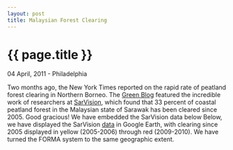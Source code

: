```yaml
---
layout: post
title: Malaysian Forest Clearing
---
```


{{ page.title }}
================


<p class="meta">04 April, 2011 - Philadelphia</p>

Two months ago, the New York Times reported on the rapid rate of peatland forest clearing in Northern Borneo. The <a href="http://green.blogs.nytimes.com/2011/02/01/malaysian-forest-ebbing-at-rapid-rate-report-says/">Green Blog</a> featured the incredible work of researchers at <a href="http://www.sarvision.nl/">SarVision</a>, which found that 33 percent of coastal peatland forest in the Malaysian state of Sarawak has been cleared since 2005.  Good gracious!  We have embedded the SarVision data below  Below, we have displayed the SarVision <a href="http://www.sarvision.nl/index.php?mact=News,cntnt01,detail,0&cntnt01articleid=58&cntnt01returnid=52">data</a> in Google Earth, with clearing since 2005 displayed in yellow (2005-2006) through red (2009-2010).  We have turned the FORMA system to the same geographic extent.  <!-- FORMA allows for more rapid updates (monthly) but at lower spatial resolution.  You can download the slides <a href="http://dl.dropbox.com/u/5365589/sarawak.pdf">here</a> (PDF, 6.8MB).  If you flip through the PDF slides, you can watch the clearing spread from December 2005 through December 2010.  In light brown, we have displayed our training data set, which is (for this application) the Forest Cover Loss Hotspot data set published by Hansen, et al. (2008) for the full tropics (2000-2005).  This training data -->

<!-- <img src="http://dl.dropbox.com/u/5365589/sarvision.png" width=585 height=438 style="margin: 0px 10px 0px 0px;" /> -->

<script src="http://www.gmodules.com/ig/ifr?url=http://code.google.com/apis/kml/embed/embedkmlgadget.xml&amp;up_kml_url=http%3A%2F%2Fdl.dropbox.com%2Fu%2F5365589%2Fkml%2F0%2F0%2F0.kml&amp;up_view_mode=earth&amp;up_earth_2d_fallback=0&amp;up_earth_fly_from_space=0&amp;up_earth_show_nav_controls=1&amp;up_earth_show_buildings=0&amp;up_earth_show_terrain=1&amp;up_earth_show_roads=0&amp;up_earth_show_borders=1&amp;up_earth_sphere=earth&amp;up_maps_zoom_out=0&amp;up_maps_default_type=map&amp;synd=open&amp;w=579&amp;h=400&amp;title=&amp;border=%23ffffff%7C3px%2C1px+solid+%23999999&amp;output=js"></script>